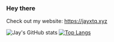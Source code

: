 ### Hey there

Check out my website: https://jayxtq.xyz

![Jay's GitHub stats](https://readme-stats-breno.vercel.app/api?username=jayxtq&show_icons=true&theme=radical)
[![Top Langs](https://readme-stats-breno.vercel.app/api/top-langs/?username=anuraghazra&layout=compact)](https://github.com/anuraghazra/github-readme-stats)
